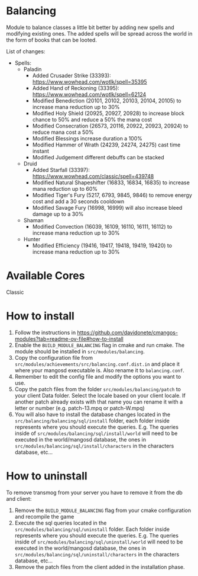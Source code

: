 # Balancing
Module to balance classes a little bit better by adding new spells and modifying existing ones. The added spells will be spread across the world in the form of books that can be looted.

List of changes:
- Spells:
	- Paladin
		- Added Crusader Strike (33393): https://www.wowhead.com/wotlk/spell=35395
		- Added Hand of Reckoning (33395): https://www.wowhead.com/wotlk/spell=62124
		- Modified Benediction (20101, 20102, 20103, 20104, 20105) to increase mana reduction up to 30%
		- Modified Holy Shield (20925, 20927, 20928) to increase block chance to 50% and reduce a 50% the mana cost
		- Modified Consecration (26573, 20116, 20922, 20923, 20924) to reduce mana cost a 50%
		- Modified Blessings increase duration a 100%
		- Modified Hammer of Wrath (24239, 24274, 24275) cast time instant
		- Modified Judgement different debuffs can be stacked
	- Druid
		- Added Starfall (33397): https://www.wowhead.com/classic/spell=439748
		- Modified Natural Shapeshifter (16833, 16834, 16835) to increase mana reduction up to 60%
		- Modified Tiger's Fury (5217, 6793, 9845, 9846) to remove energy cost and add a 30 seconds cooldown
		- Modified Savage Fury (16998, 16999) will also increase bleed damage up to a 30%
	- Shaman
		- Modified Convection (16039, 16109, 16110, 16111, 16112) to increase mana reduction up to 30%
	- Hunter
		- Modified Efficiency (19416, 19417, 19418, 19419, 19420) to increase mana reduction up to 30%

# Available Cores
Classic

# How to install
1. Follow the instructions in https://github.com/davidonete/cmangos-modules?tab=readme-ov-file#how-to-install
2. Enable the `BUILD_MODULE_BALANCING` flag in cmake and run cmake. The module should be installed in `src/modules/balancing`.
3. Copy the configuration file from `src/modules/achievements/src/balancing.conf.dist.in` and place it where your mangosd executable is. Also rename it to `balancing.conf`.
4. Remember to edit the config file and modify the options you want to use.
5. Copy the patch files from the folder `src/modules/balancing/patch` to your client Data folder. Select the locale based on your client locale. If another patch already exists with that name you can rename it with a letter or number (e.g. patch-13.mpq or patch-W.mpq)
6. You will also have to install the database changes located in the `src/balancing/balancing/sql/install` folder, each folder inside represents where you should execute the queries. E.g. The queries inside of `src/modules/balancing/sql/install/world` will need to be executed in the world/mangosd database, the ones in `src/modules/balancing/sql/install/characters` in the characters database, etc...

# How to uninstall
To remove transmog from your server you have to remove it from the db and client:
1. Remove the `BUILD_MODULE_BALANCING` flag from your cmake configuration and recompile the game
2. Execute the sql queries located in the `src/modules/balancing/sql/uninstall` folder. Each folder inside represents where you should execute the queries. E.g. The queries inside of `src/modules/balancing/sql/uninstall/world` will need to be executed in the world/mangosd database, the ones in `src/modules/balancing/sql/uninstall/characters` in the characters database, etc...
3. Remove the patch files from the client added in the installation phase.